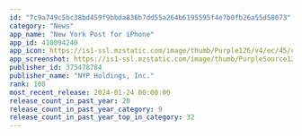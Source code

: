 ```yaml
---
id: "7c9a749c5bc38bd459f9bbda836b7dd55a264b6195595f4e7b0fb26a55d58073"
category: "News"
app_name: "New York Post for iPhone"
app_id: 410094240
app_icon: https://is1-ssl.mzstatic.com/image/thumb/Purple126/v4/ec/45/d5/ec45d506-c219-d447-fefb-d037eb90c16b/AppIcon-0-0-1x_U007emarketing-0-2-0-85-220.png/1024x1024bb.png
app_screenshot: https://is1-ssl.mzstatic.com/image/thumb/PurpleSource122/v4/2c/30/fc/2c30fc85-9d4d-a3f5-831c-d23fda8e9f21/39f6c636-e404-431b-a4fb-95df913551a9_NYP--6.5inch--01@3x.png/1284x2778bb.png
publisher_id: 375478784
publisher_name: "NYP Holdings, Inc."
rank: 108
most_recent_release: 2024-01-24 00:00:00
release_count_in_past_year: 20
release_count_in_past_year_category: 9
release_count_in_past_year_top_in_category: 32
---
```

